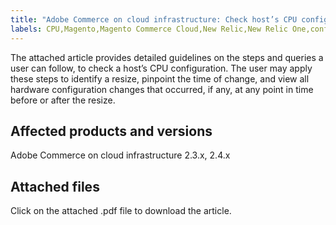 ```yaml
---
title: "Adobe Commerce on cloud infrastructure: Check host’s CPU configuration"
labels: CPU,Magento,Magento Commerce Cloud,New Relic,New Relic One,configuration,data,how to,queries,cloud infrastructure,Adobe Commerce
---
```


The attached article provides detailed guidelines on the steps and queries a user can follow, to check a host’s CPU configuration. The user may apply these steps to identify a resize, pinpoint the time of change, and view all hardware configuration changes that occurred, if any, at any point in time before or after the resize.

## Affected products and versions

Adobe Commerce on cloud infrastructure 2.3.x, 2.4.x

## Attached files

Click on the attached .pdf file to download the article.

